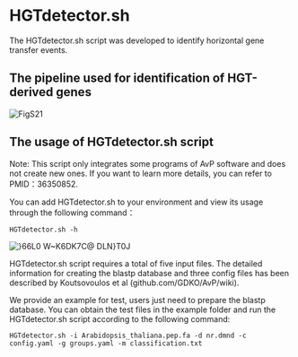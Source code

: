 # HGTdetector.sh

The HGTdetector.sh script was developed to identify horizontal gene transfer events.

## The pipeline used for identification of HGT-derived genes  
![FigS21](https://github.com/SextupleV/TD-research/assets/22436936/09ee0c54-8bbd-4371-ab97-6d15241afea3)

## The usage of HGTdetector.sh script

Note: This script only integrates some programs of AvP software and does not create new ones. If you want to learn more details, you can refer to PMID：36350852.

You can add HGTdetector.sh to your environment and view its usage through the following command：

```HGTdetector.sh -h```

![}66L0 W~K6DK7C@ DLN}T0J](https://github.com/SextupleV/TD-research/assets/22436936/13175670-86d7-4f10-a393-dbe38fcdab14)

HGTdetector.sh script requires a total of five input files. The detailed information for creating the blastp database and three config files has been described by Koutsovoulos et al (github.com/GDKO/AvP/wiki).

We provide an example for test, users just need to prepare the blastp database. You can obtain the test files in the example folder and run the HGTdetector.sh script according to the following command:

```HGTdetector.sh -i Arabidopsis_thaliana.pep.fa -d nr.dmnd -c config.yaml -g groups.yaml -m classification.txt```



